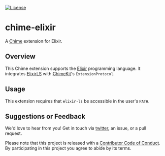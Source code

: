 [![License][license badge]][license]

# chime-elixir
A [Chime][chime] extension for Elixir.

## Overview

This Chime extension supports the [Elixir][elixir] programming language. It integrates [ElixirLS][elixir-ls] with [ChimeKit][chimekit]'s `ExtensionProtocol`.

## Usage

This extension requires that `elixir-ls` be accessible in the user's `PATH`.

## Suggestions or Feedback

We'd love to hear from you! Get in touch via [twitter](https://twitter.com/chimehq), an issue, or a pull request.

Please note that this project is released with a [Contributor Code of Conduct](CODE_OF_CONDUCT.md). By participating in this project you agree to abide by its terms.

[license]: https://opensource.org/licenses/BSD-3-Clause
[license badge]: https://img.shields.io/github/license/ChimeHQ/chime-elixir
[chime]: https://www.chimehq.com
[elixir]: https://elixir-lang.org
[elixir-ls]: https://github.com/elixir-lsp/elixir-ls
[chimekit]: https://github.com/ChimeHQ/ChimeKit
